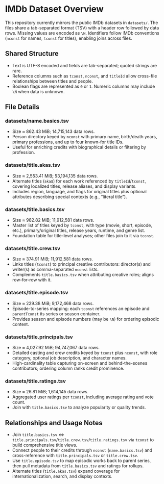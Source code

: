 # IMDb Dataset Overview

This repository currently mirrors the public IMDb datasets in `datasets/`. The files share a tab-separated format (TSV) with a header row followed by data rows. Missing values are encoded as `\N`. Identifiers follow IMDb conventions (`nconst` for names, `tconst` for titles), enabling joins across files.

## Shared Structure
- Text is UTF-8 encoded and fields are tab-separated; quoted strings are rare.
- Reference columns such as `tconst`, `nconst`, and `titleId` allow cross-file relationships between titles and people.
- Boolean flags are represented as `0` or `1`. Numeric columns may include `\N` when data is unknown.

## File Details
### datasets/name.basics.tsv
- Size ≈ 862.43 MiB; 14,715,143 data rows.
- Person directory keyed by `nconst` with primary name, birth/death years, primary professions, and up to four known-for title IDs.
- Useful for enriching credits with biographical details or filtering by profession.

### datasets/title.akas.tsv
- Size ≈ 2,553.41 MiB; 53,194,135 data rows.
- Alternate titles (`aka`s) for each work referenced by `titleId`/`tconst`, covering localized titles, release aliases, and display variants.
- Includes region, language, and flags for original titles plus optional attributes describing special contexts (e.g., “literal title”).

### datasets/title.basics.tsv
- Size ≈ 982.82 MiB; 11,912,581 data rows.
- Master list of titles keyed by `tconst`, with type (movie, short, episode, etc.), primary/original titles, release years, runtime, and genre list.
- Foundation table for title-level analyses; other files join to it via `tconst`.

### datasets/title.crew.tsv
- Size ≈ 374.91 MiB; 11,912,581 data rows.
- Links titles (`tconst`) to principal creative contributors: director(s) and writer(s) as comma-separated `nconst` lists.
- Complements `title.basics.tsv` when attributing creative roles; aligns row-for-row with it.

### datasets/title.episode.tsv
- Size ≈ 229.38 MiB; 9,172,468 data rows.
- Episode-to-series mapping: each `tconst` references an episode and `parentTconst` its series or season container.
- Provides season and episode numbers (may be `\N`) for ordering episodic content.

### datasets/title.principals.tsv
- Size ≈ 4,027.92 MiB; 94,747,067 data rows.
- Detailed casting and crew credits keyed by `tconst` plus `nconst`, with role category, optional job description, and character names.
- High-cardinality table capturing on-screen and behind-the-scenes contributors; ordering column ranks credit prominence.

### datasets/title.ratings.tsv
- Size ≈ 26.81 MiB; 1,614,145 data rows.
- Aggregated user ratings per `tconst`, including average rating and vote count.
- Join with `title.basics.tsv` to analyze popularity or quality trends.

## Relationships and Usage Notes
- Join `title.basics.tsv` ⇔ `title.principals.tsv`/`title.crew.tsv`/`title.ratings.tsv` via `tconst` to build comprehensive title views.
- Connect people to their credits through `nconst` (`name.basics.tsv`) and cross-reference with `title.principals.tsv` or `title.crew.tsv`.
- Use `title.episode.tsv` to map episodic works back to parent series, then pull metadata from `title.basics.tsv` and ratings for rollups.
- Alternate titles (`title.akas.tsv`) expand coverage for internationalization, search, and display contexts.
